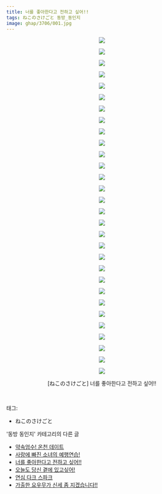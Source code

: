 ```yaml
---
title: 너를 좋아한다고 전하고 싶어!!
tags: ねこのさけごと 동방_동인지
image: ghap/3706/001.jpg
---
```

<div class="article">
<p style="text-align: center; clear: none; float: none;"><img src="{{ site.nasurl }}/ghap/3706/001.jpg"/></p>
<p style="text-align: center; clear: none; float: none;"><img src="{{ site.nasurl }}/ghap/3706/002.jpg"/></p>
<p style="text-align: center; clear: none; float: none;"><img src="{{ site.nasurl }}/ghap/3706/003.jpg"/></p>
<p style="text-align: center; clear: none; float: none;"><img src="{{ site.nasurl }}/ghap/3706/004.jpg"/></p>
<p style="text-align: center; clear: none; float: none;"><img src="{{ site.nasurl }}/ghap/3706/005.jpg"/></p>
<p style="text-align: center; clear: none; float: none;"><img src="{{ site.nasurl }}/ghap/3706/006.jpg"/></p>
<p style="text-align: center; clear: none; float: none;"><img src="{{ site.nasurl }}/ghap/3706/007.jpg"/></p>
<p style="text-align: center; clear: none; float: none;"><img src="{{ site.nasurl }}/ghap/3706/008.jpg"/></p>
<p style="text-align: center; clear: none; float: none;"><img src="{{ site.nasurl }}/ghap/3706/009.jpg"/></p>
<p style="text-align: center; clear: none; float: none;"><img src="{{ site.nasurl }}/ghap/3706/010.jpg"/></p>
<p style="text-align: center; clear: none; float: none;"><img src="{{ site.nasurl }}/ghap/3706/011.jpg"/></p>
<p style="text-align: center; clear: none; float: none;"><img src="{{ site.nasurl }}/ghap/3706/012.jpg"/></p>
<p style="text-align: center; clear: none; float: none;"><img src="{{ site.nasurl }}/ghap/3706/013.jpg"/></p>
<p style="text-align: center; clear: none; float: none;"><img src="{{ site.nasurl }}/ghap/3706/014.jpg"/></p>
<p style="text-align: center; clear: none; float: none;"><img src="{{ site.nasurl }}/ghap/3706/015.jpg"/></p>
<p style="text-align: center; clear: none; float: none;"><img src="{{ site.nasurl }}/ghap/3706/016.jpg"/></p>
<p style="text-align: center; clear: none; float: none;"><img src="{{ site.nasurl }}/ghap/3706/017.jpg"/></p>
<p style="text-align: center; clear: none; float: none;"><img src="{{ site.nasurl }}/ghap/3706/018.jpg"/></p>
<p style="text-align: center; clear: none; float: none;"><img src="{{ site.nasurl }}/ghap/3706/019.jpg"/></p>
<p style="text-align: center; clear: none; float: none;"><img src="{{ site.nasurl }}/ghap/3706/020.jpg"/></p>
<p style="text-align: center; clear: none; float: none;"><img src="{{ site.nasurl }}/ghap/3706/021.jpg"/></p>
<p style="text-align: center; clear: none; float: none;"><img src="{{ site.nasurl }}/ghap/3706/022.jpg"/></p>
<p style="text-align: center; clear: none; float: none;"><img src="{{ site.nasurl }}/ghap/3706/023.jpg"/></p>
<p style="text-align: center; clear: none; float: none;"><img src="{{ site.nasurl }}/ghap/3706/024.jpg"/></p>
<p style="text-align: center; clear: none; float: none;"><img src="{{ site.nasurl }}/ghap/3706/025.jpg"/></p>
<p style="text-align: center; clear: none; float: none;"><img src="{{ site.nasurl }}/ghap/3706/026.jpg"/></p>
<p style="text-align: center; clear: none; float: none;"><img src="{{ site.nasurl }}/ghap/3706/027.jpg"/></p>
<p style="text-align: center; clear: none; float: none;"><img src="{{ site.nasurl }}/ghap/3706/028.jpg"/></p>
<p style="text-align: center; clear: none; float: none;"><img src="{{ site.nasurl }}/ghap/3706/029.jpg"/></p>
<p style="text-align: center; clear: none; float: none;"><img src="{{ site.nasurl }}/ghap/3706/030.jpg"/></p>
<p style="text-align: center; clear: none; float: none;">[ねこのさけごと] 너를 좋아한다고 전하고 싶어!!</p>
<p><br/></p>
</div><div class="tagTrail">
<p>태그: </p>
<ul>
<li>ねこのさけごと</li>
</ul>
</div><div class="another">
<p>'동방 동인지' 카테고리의 다른 글</p>
<ul>
<li><a href="/2017-09-13-ghap_3708">약속엄수! 온천 데이트</a></li>
<li><a href="/2017-09-13-ghap_3707">사랑에 빠진 소녀의 예행연습!</a></li>
<li><a href="/2017-09-13-ghap_3706">너를 좋아한다고 전하고 싶어!!</a></li>
<li><a href="/2017-09-13-ghap_3705">오늘도 당신 곁에 있고싶어!</a></li>
<li><a href="/2017-09-13-ghap_3704">연심 다크 스파크</a></li>
<li><a href="/2017-09-13-ghap_3703">가출한 요우무가 신세 좀 지겠습니다!!</a></li>
</ul>
</div><div class="cb_module cb_fluid">
<div class="cb_wrt cb_profile">
</div><!-- commentList close -->
</div>